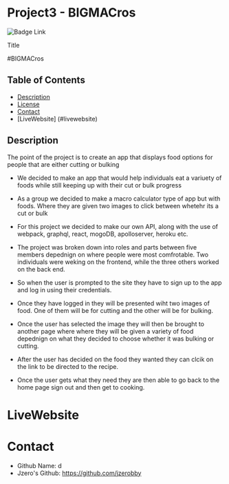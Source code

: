 # Project3 - BIGMACros
![Badge Link](https://img.shields.io/badge/license-d-blue)  

Title

#BIGMACros

## Table of Contents
* [Description](#description)
* [License](#license)
* [Contact](#contact)
* [LiveWebsite] (#livewebsite)


## Description
The point of the project is to create an app that displays food options for people that are either cutting or bulking

* We decided to make an app that would help individuals eat a variuety of foods while still keeping up with their cut or bulk progress

* As a group we decided to make a macro calculator type of app but with foods. Where they are given two images to click between whetehr its a cut or bulk

* For this project we decided to make our own API, along with the use of webpack, graphql, react, mogoDB, apolloserver, heroku etc. 

* The project was broken down into roles and parts between five members depednign on where people were most comfrotable. Two individuals were weking on the frontend, while the three others worked on the back end.

* So when the user is prompted to the site they have to sign up to the app and log in using their credentials.

* Once  they have logged in they will be presented wiht two images of food. One of them will be for cutting and the other will be for bulking.

* Once the user has selected the image they will then be brought to another page where where they will be given a variety of food depednign on what they decided to choose whether it was bulking or cutting.

* After the user has decided on the food they wanted they can clcik on the link to be directed to the recipe.

* Once the user gets what they need they are then able to go back to the home page sign out and then get to cooking.

# LiveWebsite


# Contact 
* Github Name: d
* Jzero's Github: https://github.com/jzerobby

